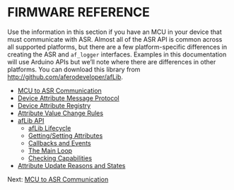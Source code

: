 # FIRMWARE REFERENCE

Use the information in this section if you have an MCU in your device that must communicate with ASR. Almost all of the ASR API is common across all supported platforms, but there are a few platform-specific differences in creating the ASR and `af_logger` interfaces. Examples in this documentation will use Arduino APIs but we’ll note where there are differences in other platforms. You can download this library from http://github.com/aferodeveloper/afLib.

- [MCU to ASR Communication](MCUtoHachi)
- [Device Attribute Message Protocol](/AttrMsgProtocol)
- [Device Attribute Registry](/AttrRegistry)
- [Attribute Value Change Rules](/AttrChangeRules)
- [afLib API](/API-afLib)
    - [afLib Lifecycle](/afLibLifecycle)
    - [Getting/Setting Attributes](/afLibAttributes)
    - [Callbacks and Events](/afLibCallbacks)
    - [The Main Loop](/afLibLoop)
    - [Checking Capabilities](/afLibCapabilities)
- [Attribute Update Reasons and States](/PeripheralUpdates)

 Next: [MCU to ASR Communication](/MCUtoHachi)